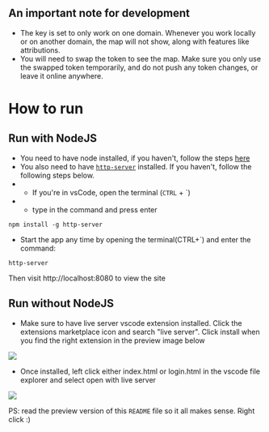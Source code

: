 ## An important note for development

- The key is set to only work on one domain. Whenever you work locally or on another domain, the map will not show, along with features like attributions.
- You will need to swap the token to see the map. Make sure you only use the swapped token temporarily, and do not push any token changes, or leave it online anywhere.

# How to run

## Run with NodeJS

- You need to have node installed, if you haven't, follow the steps [here](https://nodejs.org/en/download)
- You also need to have [`http-server`](https://www.npmjs.com/package/http-server) installed. If you haven't, follow the following steps below.
- - If you're in vsCode, open the terminal (`CTRL` + `)
- - type in the command and press enter
```
npm install -g http-server
```
- Start the app any time by opening the terminal(CTRL+`) and enter the command:
```
http-server
```
Then visit http://localhost:8080 to view the site

## Run without NodeJS

- Make sure to have live server vscode extension installed. Click the extensions marketplace icon and search "live server". Click install when you find the right extension in the preview image below

<img src="https://res.cloudinary.com/djaqusrpx/image/upload/v1712839723/Screenshot_from_2024-04-11_13-47-13_yzcdke.png">

- Once installed, left click either index.html or login.html in the vscode file explorer and select open with live server

<img src="https://res.cloudinary.com/djaqusrpx/image/upload/v1712839883/Screenshot_from_2024-04-11_13-50-59_ueiqhq.png">


PS: read the preview version of this `README` file so it all makes sense. Right click :)